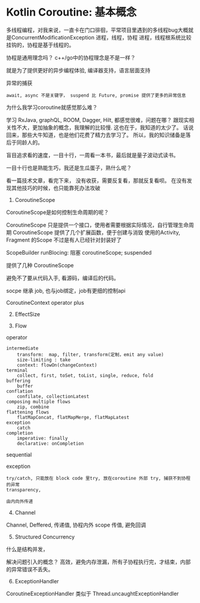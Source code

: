 
# Kotlin Coroutine:  基本概念

多线程编程，对我来说，一直卡在门口徘徊，平常项目里遇到的多线程bug大概就是ConcurrentModificationException
进程，线程，协程
进程，线程根系统比较挂钩的，协程是基于线程的。

协程是通用理念吗？ c++/go中的协程理念是不是一样？

就是为了提供更好的异步编程体验, 编译器支持，语言层面支持

异常的捕获

	await, async 不是关键字， suspend 比 Future, promise 提供了更多的异常信息

为什么我学习coroutine就感觉那么难？

学习 RxJava, graphQL, ROOM, Dagger, Hilt, 都感觉很难，问题在哪？
跟现实相关性不大，更加抽象的概念，我理解的比较慢. 这也在于，我知道的太少了。
话说回来，那些大牛知道，也是他们花费了精力去学习了。
所以，我的知识储备是落后于同龄人的。

盲目追求看的速度，一目十行，一周看一本书，最后就是量子波动式读书。

一目十行也是熟能生巧，我还是生瓜蛋子，熟什么呢？

看一篇技术文章，看完下来， 没有收获，需要反复看，那就反复看呗。
在没有发现其他技巧的时候，也只能靠死办法攻破

1. CoroutineScope

CoroutineScope是如何控制生命周期的呢？

CoroutineScope 只是提供一个接口，使用者需要根据实际情况，自行管理生命周期
CoroutineScope 提供了几个扩展函数，便于创建与消毁
使用的Activity, Fragment 的Scope 不过是有人已经针对封装好了

ScopeBuilder
runBlocing: 阻塞
coroutineScope; suspended

提供了几种 CoroutineScope

避免不了要从代码入手, 看源码，编译后的代码。

socpe 继承 job, 也与job绑定，job有更细的控制api

CoroutineContext operator plus

2. EffectSize

3. Flow

operator

	intermediate
		transform:	map, filter, transform(定制，emit any value)
		size-limiting : take
		context: flowOn(changeContext)
	terminal
		collect, first, toSet, toList, single, reduce, fold
	buffering
		buffer
	conflation
		confilate, collectionLatest
	composing multiple flows
		zip, combine
	flattening flows
		flatMapConcat, flatMapMerge, flatMapLatest
	exception
		catch
	completion
		imperative: finally
		declarative: onCompletion

sequential

exception

	try/catch, 只能放在 block code 里try, 放在coroutine 外部 try, 捕获不到协程的异常
	transparency, 

	由内向外传递

4. Channel

Channel, Deffered,	传递值, 协程内外 scope 传值, 避免回调

5. Structured Concurrency

什么是结构并发，

解决问题引入的概念？
高效，避免内存泄漏，所有子协程执行完，才结束，内部的异常错误不丢失。

6. ExceptionHandler

CoroutineExceptionHandler 类似于 Thread.uncaughtExceptionHandler



